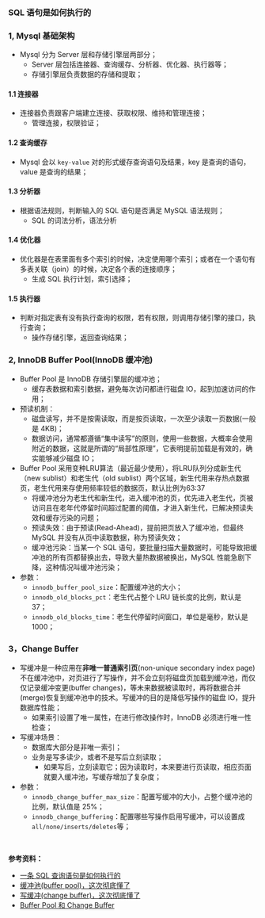 ### SQL 语句是如何执行的

### 1, Mysql 基础架构
- Mysql 分为 Server 层和存储引擎层两部分；
  - Server 层包括连接器、查询缓存、分析器、优化器、执行器等；
  - 存储引擎层负责数据的存储和提取；

#### 1.1 连接器
- 连接器负责跟客户端建立连接、获取权限、维持和管理连接；
  - 管理连接，权限验证；

#### 1.2 查询缓存
- Mysql 会以 `key-value` 对的形式缓存查询语句及结果，key 是查询的语句，value 是查询的结果；

#### 1.3 分析器
- 根据语法规则，判断输入的 SQL 语句是否满足 MySQL 语法规则；
  - SQL 的词法分析，语法分析

#### 1.4 优化器
- 优化器是在表里面有多个索引的时候，决定使用哪个索引；或者在一个语句有多表关联（join）的时候，决定各个表的连接顺序；
  - 生成 SQL 执行计划，索引选择；

#### 1.5 执行器
- 判断对指定表有没有执行查询的权限，若有权限，则调用存储引擎的接口，执行查询；
  - 操作存储引擎，返回查询结果；

### 2, InnoDB Buffer Pool(InnoDB 缓冲池)
- Buffer Pool 是 InnoDB 存储引擎层的缓冲池；
  - 缓存表数据和索引数据，避免每次访问都进行磁盘 IO，起到加速访问的作用；
- 预读机制：
  - 磁盘读写，并不是按需读取，而是按页读取，一次至少读取一页数据(一般是 4KB)；
  - 数据访问，通常都遵循“集中读写”的原则，使用一些数据，大概率会使用附近的数据，这就是所谓的“局部性原理”，它表明提前加载是有效的，确实能够减少磁盘 IO；
- Buffer Pool 采用变种LRU算法（最近最少使用），将LRU队列分成新生代（new sublist）和老生代（old sublist）两个区域，新生代用来存热点数据页，老生代用来存使用频率较低的数据页，默认比例为63:37
  - 将缓冲池分为老生代和新生代，进入缓冲池的页，优先进入老生代，页被访问且在老年代停留时间超过配置的阈值，才进入新生代，已解决预读失效和缓存污染的问题；
  - 预读失效：由于预读(Read-Ahead)，提前把页放入了缓冲池，但最终 MySQL 并没有从页中读取数据，称为预读失效；
  - 缓冲池污染：当某一个 SQL 语句，要批量扫描大量数据时，可能导致把缓冲池的所有页都替换出去，导致大量热数据被换出，MySQL 性能急剧下降，这种情况叫缓冲池污染；
- 参数：
  - `innodb_buffer_pool_size`：配置缓冲池的大小；
  - `innodb_old_blocks_pct`：老生代占整个 LRU 链长度的比例，默认是 37；
  - `innodb_old_blocks_time`：老生代停留时间窗口，单位是毫秒，默认是 1000；

### 3，Change Buffer
- 写缓冲是一种应用在**非唯一普通索引页**(non-unique secondary index page)不在缓冲池中，对页进行了写操作，并不会立刻将磁盘页加载到缓冲池，而仅仅记录缓冲变更(buffer changes)，等未来数据被读取时，再将数据合并(merge)恢复到缓冲池中的技术。写缓冲的目的是降低写操作的磁盘 IO，提升数据库性能；
  - 如果索引设置了唯一属性，在进行修改操作时，InnoDB 必须进行唯一性检查；
- 写缓冲场景：
  - 数据库大部分是非唯一索引；
  - 业务是写多读少，或者不是写后立刻读取；
    - 如果写后，立刻读取它；因为读取时，本来要进行页读取，相应页面就要入缓冲池，写缓存增加了复杂度；
- 参数：
  - `innodb_change_buffer_max_size`：配置写缓冲的大小，占整个缓冲池的比例，默认值是 25%；
  - `innodb_change_buffering`：配置哪些写操作启用写缓冲，可以设置成 `all/none/inserts/deletes`等；

<br/>

**参考资料：**
- [一条 SQL 查询语句是如何执行的](https://funnylog.gitee.io/mysql45/)
- [缓冲池(buffer pool)，这次彻底懂了](https://blog.csdn.net/shenjian58/article/details/93268633)
- [写缓冲(change buffer)，这次彻底懂了](https://blog.csdn.net/shenjian58/article/details/93691224)
- [Buffer Pool 和 Change Buffer](https://blog.csdn.net/weixin_39841589/article/details/109460679)
